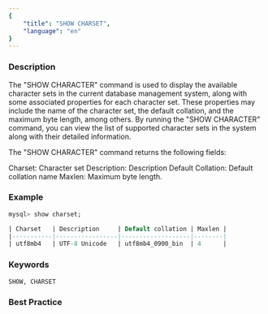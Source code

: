 ```yaml
---
{
    "title": "SHOW CHARSET",
    "language": "en"
}
---
```


<!--
Licensed to the Apache Software Foundation (ASF) under one
or more contributor license agreements.  See the NOTICE file
distributed with this work for additional information
regarding copyright ownership.  The ASF licenses this file
to you under the Apache License, Version 2.0 (the
"License"); you may not use this file except in compliance
with the License.  You may obtain a copy of the License at

  http://www.apache.org/licenses/LICENSE-2.0

Unless required by applicable law or agreed to in writing,
software distributed under the License is distributed on an
"AS IS" BASIS, WITHOUT WARRANTIES OR CONDITIONS OF ANY
KIND, either express or implied.  See the License for the
specific language governing permissions and limitations
under the License.
-->



### Description

The "SHOW CHARACTER" command is used to display the available character sets in the current database management system,
along with some associated properties for each character set. These properties may include the name of the character set,
the default collation, and the maximum byte length, among others. By running the "SHOW CHARACTER" command, you can view the list of supported character sets in the system along with their detailed information.

The "SHOW CHARACTER" command returns the following fields:

Charset: Character set
Description: Description
Default Collation: Default collation name
Maxlen: Maximum byte length.


### Example

```sql
mysql> show charset;

| Charset   | Description     | Default collation | Maxlen |
|-----------|-----------------|-------------------|--------|
| utf8mb4   | UTF-8 Unicode   | utf8mb4_0900_bin  | 4      |

```

### Keywords

    SHOW, CHARSET

### Best Practice

